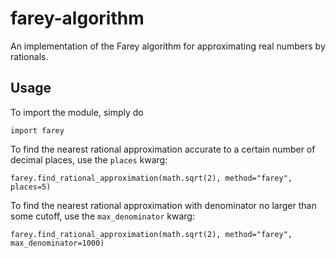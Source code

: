 # farey-algorithm
An implementation of the Farey algorithm for approximating real numbers by rationals.

## Usage

To import the module, simply do
```
import farey
```

To find the nearest rational approximation accurate to a certain number of decimal places,
use the `places` kwarg:
```
farey.find_rational_approximation(math.sqrt(2), method="farey", places=5)
```

To find the nearest rational approximation with denominator no larger than some cutoff, use
the `max_denominator` kwarg:
```
farey.find_rational_approximation(math.sqrt(2), method="farey", max_denominator=1000)
```

